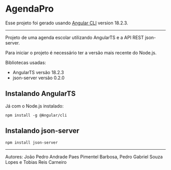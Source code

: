 # AgendaPro

Esse projeto foi gerado usando [Angular CLI](https://github.com/angular/angular-cli) version 18.2.3.

___

Projeto de uma agenda escolar utilizando AngularTS e a API REST json-server.

Para iniciar o projeto é necessário ter a versão mais recente do Node.js.

Bibliotecas usadas:

- AngularTS versão 18.2.3
- json-server versão 0.2.0

## Instalando AngularTS

Já com o Node.js instalado:

```
npm install -g @Angular/cli
```

## Instalando json-server

```
npm install json-server
```

___

Autores: João Pedro Andrade Paes Pimentel Barbosa, Pedro Gabriel Souza Lopes e Tobias Reis Carneiro
